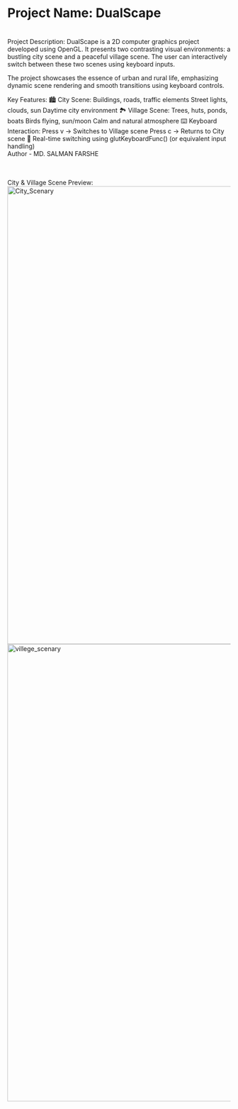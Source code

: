 <h1>Project Name: DualScape<h1></h1>

Project Description:
DualScape is a 2D computer graphics project developed using OpenGL. It presents two contrasting visual environments: a bustling city scene and a peaceful village scene. The user can interactively switch between these two scenes using keyboard inputs.

The project showcases the essence of urban and rural life, emphasizing dynamic scene rendering and smooth transitions using keyboard controls.

Key Features:
🏙️ City Scene:
Buildings, roads, traffic elements
Street lights, clouds, sun
Daytime city environment
🏞️ Village Scene:
Trees, huts, ponds, boats
Birds flying, sun/moon
Calm and natural atmosphere
⌨️ Keyboard Interaction:
Press v → Switches to Village scene
Press c → Returns to City scene
🔄 Real-time switching using glutKeyboardFunc() (or equivalent input handling)
<br>
Author - MD. SALMAN FARSHE

<br>
<br>
City & Village Scene Preview:
<img width="1312" height="1033" alt="City_Scenary" src="https://github.com/user-attachments/assets/86e624c8-ecf5-4ebd-bd6f-b24f56be966e" />
<img width="1443" height="1032" alt="villege_scenary" src="https://github.com/user-attachments/assets/bd9eb0e0-e717-4d0a-97bf-080de3895541" />


